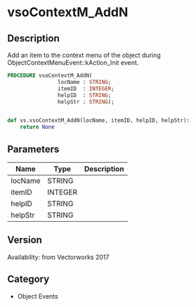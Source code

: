 # vsoContextM_AddN

## Description
Add an item to the context menu of the object during ObjectContextMenuEvent::kAction_Init event.

```pascal
PROCEDURE vsoContextM_AddN(
				locName : STRING;
				itemID  : INTEGER;
				helpID  : STRING;
				helpStr : STRING);
```

```python

def vs.vsoContextM_AddN(locName, itemID, helpID, helpStr):
    return None
```

## Parameters
|Name|Type|Description|
|---|---|---|
|locName|STRING||
|itemID|INTEGER||
|helpID|STRING||
|helpStr|STRING||

## Version
Availability: from Vectorworks 2017
## Category
* Object Events

